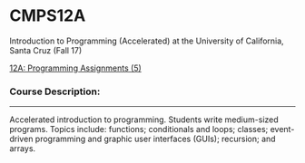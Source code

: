 # CMPS12A
Introduction to Programming (Accelerated) at the University of California, Santa Cruz (Fall 17)

[12A: Programming Assignments (5)](https://cmps012a-fall17-01.courses.soe.ucsc.edu)

### Course Description:
-------------------
Accelerated introduction to programming. Students write medium-sized programs. Topics 
include: functions; conditionals and loops; classes; event-driven programming and 
graphic user interfaces (GUIs); recursion; and arrays.
